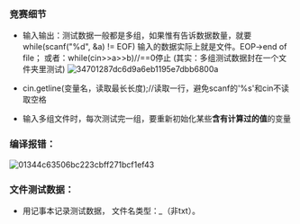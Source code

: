 ### 竞赛细节

* 输入输出：测试数据一般都是多组，如果惟有告诉数据数量，就要while(scanf("%d", &a) != EOF)  输入的数据实际上就是文件。EOP->end of file； 或者：while(cin>>a>>b)//==0停止
(其实：多组测试数据封在一个文件夹里测试)
![34701287dc6d9a6eb1195e7dbb6800a](https://user-images.githubusercontent.com/121871885/221875566-00712b78-cf48-4d60-b0b0-4a473e390499.jpg)

* cin.getline(变量名，读取最长长度);//读取一行，避免scanf的'%s'和cin不读取空格
* 输入多组文件时，每次测试完一组，要重新初始化某些**含有计算过的值**的变量

### 编译报错：
![01344c63506bc223cbff271bcf1ef43](https://user-images.githubusercontent.com/121871885/221873206-5eb80396-3474-4b0a-8a91-223b39ad7656.jpg)


### 文件测试数据：
* 用记事本记录测试数据， 文件名类型：*_*（非txt）。
